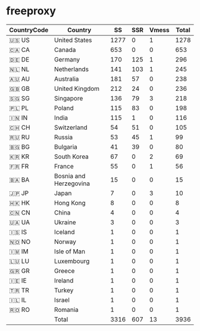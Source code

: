 # freeproxy

|CountryCode|Country|SS|SSR|Vmess|Total|
|  ----  | ----  |  ----  | ----  |  ----  | ----  |
|🇺🇸 US|United States|1277|0|1|1278|
|🇨🇦 CA|Canada|653|0|0|653|
|🇩🇪 DE|Germany|170|125|1|296|
|🇳🇱 NL|Netherlands|141|103|1|245|
|🇦🇺 AU|Australia|181|57|0|238|
|🇬🇧 GB|United Kingdom|212|24|0|236|
|🇸🇬 SG|Singapore|136|79|3|218|
|🇵🇱 PL|Poland|115|83|0|198|
|🇮🇳 IN|India|115|1|0|116|
|🇨🇭 CH|Switzerland|54|51|0|105|
|🇷🇺 RU|Russia|53|45|1|99|
|🇧🇬 BG|Bulgaria|41|39|0|80|
|🇰🇷 KR|South Korea|67|0|2|69|
|🇫🇷 FR|France|55|0|1|56|
|🇧🇦 BA|Bosnia and Herzegovina|15|0|0|15|
|🇯🇵 JP|Japan|7|0|3|10|
|🇭🇰 HK|Hong Kong|8|0|0|8|
|🇨🇳 CN|China|4|0|0|4|
|🇺🇦 UA|Ukraine|3|0|0|3|
|🇮🇸 IS|Iceland|1|0|0|1|
|🇳🇴 NO|Norway|1|0|0|1|
|🇮🇲 IM|Isle of Man|1|0|0|1|
|🇱🇺 LU|Luxembourg|1|0|0|1|
|🇬🇷 GR|Greece|1|0|0|1|
|🇮🇪 IE|Ireland|1|0|0|1|
|🇹🇷 TR|Turkey|1|0|0|1|
|🇮🇱 IL|Israel|1|0|0|1|
|🇷🇴 RO|Romania|1|0|0|1|
||Total|3316|607|13|3936|
